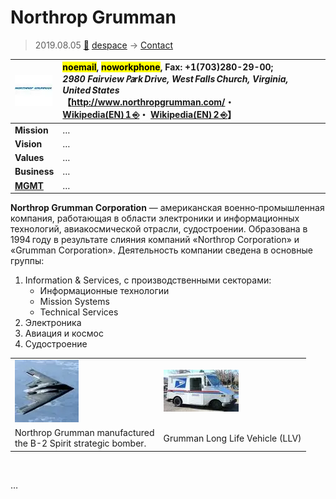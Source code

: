 # Northrop Grumman
> 2019.08.05 [🚀](../../index/index.md) [despace](../index.md) → [Contact](../contact.md)

|[![](../f/contact/n/northrop_grumman_logo1_thumb.webp)](../f/contact/n/northrop_grumman_logo1.webp)|<mark>noemail</mark>, <mark>noworkphone</mark>, Fax: +1(703)280-29-00;<br> *2980 Fairview ㎩rk Drive, West Falls Church, Virginia, United States*<br> 【<http://www.northropgrumman.com/>・ [Wikipedia(EN) 1 ⎆](https://en.wikipedia.org/wiki/Northrop_Grumman)・ [Wikipedia(EN) 2 ⎆](https://en.wikipedia.org/wiki/Grumman_LLV)】|
|:--|:--|
|**Mission**|…|
|**Vision**|…|
|**Values**|…|
|**Business**|…|
|**[MGMT](../mgmt.md)**|…|

**Northrop Grumman Corporation** — американская военно‑промышленная компания, работающая в области электроники и информационных технологий, авиакосмической отрасли, судостроении. Образована в 1994 году в результате слияния компаний «Northrop Corporation» и «Grumman Corporation». Деятельность компании сведена в основные группы:

   1. Information & Services, с производственными секторами:
      - Информационные технологии
      - Mission Systems
      - Technical Services
   1. Электроника
   1. Авиация и космос
   1. Судостроение

| | |
|:--|:--|
|[![](../f/contact/n/northrop_grumman_usaf_b_2_spirit_thumb.webp)](../f/contact/n/northrop_grumman_usaf_b_2_spirit.webp)|[![](../f/contact/n/northrop_grumman_small_usps_truck_thumb.webp)](../f/contact/n/northrop_grumman_small_usps_truck.webp)|
|Northrop Grumman manufactured<br> the B-2 Spirit strategic bomber.|Grumman Long Life Vehicle (LLV)|

<p style="page-break-after:always"> </p>

…

